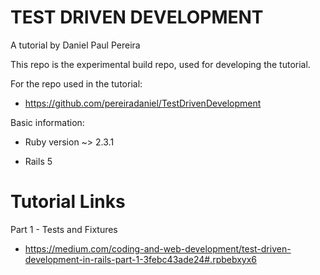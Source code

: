 # TEST DRIVEN DEVELOPMENT

A tutorial by Daniel Paul Pereira

This repo is the experimental build repo, used for developing the tutorial.

For the repo used in the tutorial:

* https://github.com/pereiradaniel/TestDrivenDevelopment

Basic information:

* Ruby version ~> 2.3.1

* Rails 5

# Tutorial Links

Part 1 - Tests and Fixtures

* https://medium.com/coding-and-web-development/test-driven-development-in-rails-part-1-3febc43ade24#.rpbebxyx6
